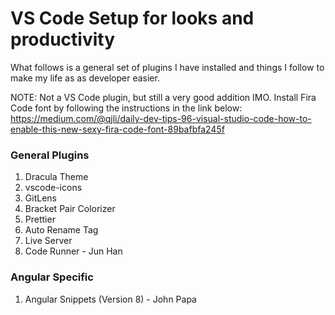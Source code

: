 # VS Code Setup for looks and productivity

What follows is a general set of plugins I have installed and things I follow to make my life as as developer easier.

NOTE: Not a VS Code plugin, but still a very good addition IMO. Install Fira Code font by following the instructions in the link below:
https://medium.com/@qjli/daily-dev-tips-96-visual-studio-code-how-to-enable-this-new-sexy-fira-code-font-89bafbfa245f

### General Plugins
1) Dracula Theme
2) vscode-icons
3) GitLens
4) Bracket Pair Colorizer
5) Prettier
6) Auto Rename Tag
7) Live Server
8) Code Runner - Jun Han

### Angular Specific
1) Angular Snippets (Version 8) - John Papa

